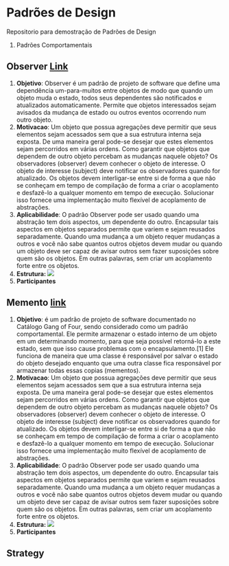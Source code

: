 # Padrões de Design
Repositorio para demostração de Padrões de Design

1. Padrões Comportamentais
 
 ## Observer [Link](https://github.com/Geovanni99/designPatterns/tree/main/Observer)

  <ol>
 <li> <b>Objetivo</b>: Observer é um padrão de projeto de software que define uma dependência um-para-muitos entre objetos de modo que quando um objeto muda o estado, todos seus dependentes são notificados e atualizados automaticamente. Permite que objetos interessados sejam avisados da mudança de estado ou outros eventos ocorrendo num outro objeto.
 </li>
 
  <li> <b>Motivacao</b>: Um objeto que possua agregações deve permitir que seus elementos sejam acessados sem que a sua estrutura interna seja exposta. De uma maneira geral pode-se desejar que estes elementos sejam percorridos em várias ordens. Como garantir que objetos que dependem de outro objeto percebam as mudanças naquele objeto? Os observadores (observer) devem conhecer o objeto de interesse. O objeto de interesse (subject) deve notificar os observadores quando for atualizado. Os objetos devem interligar-se entre si de forma a que não se conheçam em tempo de compilação de forma a criar o acoplamento e desfazê-lo a qualquer momento em tempo de execução. Solucionar isso fornece uma implementação muito flexível de acoplamento de abstrações. 
 </li>
 
  <li> <b>Aplicabilidade</b>: O padrão Observer pode ser usado quando uma abstração tem dois aspectos, um dependente do outro. Encapsular tais aspectos em objetos separados permite que variem e sejam reusados separadamente. Quando uma mudança a um objeto requer mudanças a outros e você não sabe quantos outros objetos devem mudar ou quando um objeto deve ser capaz de avisar outros sem fazer suposições sobre quem são os objetos. Em outras palavras, sem criar um acoplamento forte entre os objetos. 
 </li>
 
  <li> <b>Estrutura: </b>
  <img src="https://upload.wikimedia.org/wikipedia/commons/thumb/8/8d/Observer.svg/750px-Observer.svg.png" >
 </li>
 
  <li> <b>Participantes</b>
   
  </li>
 </ol>
 
 ## Memento [link]()
 
  <ol>
 <li> <b>Objetivo</b>: é um padrão de projeto de software documentado no Catálogo Gang of Four, sendo considerado como um padrão comportamental. Ele permite armazenar o estado interno de um objeto em um determinando momento, para que seja possível retorná-lo a este estado, sem que isso cause problemas com o encapsulamento.[1]
Ele funciona de maneira que uma classe é responsável por salvar o estado do objeto desejado enquanto que uma outra classe fica responsável por armazenar todas essas copias (mementos). 
 </li>
 
  <li> <b>Motivacao</b>: Um objeto que possua agregações deve permitir que seus elementos sejam acessados sem que a sua estrutura interna seja exposta. De uma maneira geral pode-se desejar que estes elementos sejam percorridos em várias ordens. Como garantir que objetos que dependem de outro objeto percebam as mudanças naquele objeto? Os observadores (observer) devem conhecer o objeto de interesse. O objeto de interesse (subject) deve notificar os observadores quando for atualizado. Os objetos devem interligar-se entre si de forma a que não se conheçam em tempo de compilação de forma a criar o acoplamento e desfazê-lo a qualquer momento em tempo de execução. Solucionar isso fornece uma implementação muito flexível de acoplamento de abstrações. 
 </li>
 
  <li> <b>Aplicabilidade</b>: O padrão Observer pode ser usado quando uma abstração tem dois aspectos, um dependente do outro. Encapsular tais aspectos em objetos separados permite que variem e sejam reusados separadamente. Quando uma mudança a um objeto requer mudanças a outros e você não sabe quantos outros objetos devem mudar ou quando um objeto deve ser capaz de avisar outros sem fazer suposições sobre quem são os objetos. Em outras palavras, sem criar um acoplamento forte entre os objetos. 
 </li>
 
  <li> <b>Estrutura: </b>
  <img src="https://upload.wikimedia.org/wikipedia/commons/thumb/8/8d/Observer.svg/750px-Observer.svg.png" >
 </li>
 
  <li> <b>Participantes</b>
   
  </li>
 </ol>
 
 ## Strategy
  
